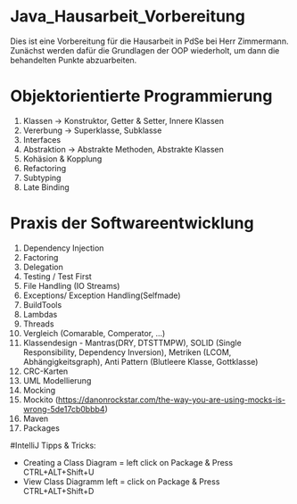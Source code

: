 # Java_Hausarbeit_Vorbereitung
Dies ist eine Vorbereitung für die Hausarbeit in PdSe bei Herr Zimmermann.
Zunächst werden dafür die Grundlagen der OOP wiederholt, um dann die behandelten Punkte abzuarbeiten.

# Objektorientierte Programmierung
1. Klassen -> Konstruktor, Getter & Setter, Innere Klassen
2. Vererbung -> Superklasse, Subklasse
3. Interfaces
4. Abstraktion -> Abstrakte Methoden, Abstrakte Klassen
5. Kohäsion & Kopplung
6. Refactoring
7. Subtyping 
8. Late Binding



# Praxis der Softwareentwicklung
1. Dependency Injection
2. Factoring
3. Delegation
4. Testing / Test First
5. File Handling (IO Streams)
6. Exceptions/ Exception Handling(Selfmade)
7. BuildTools
8. Lambdas 
9. Threads
10. Vergleich (Comarable, Comperator, ...)
11. Klassendesign - Mantras(DRY, DTSTTMPW), SOLID (Single Responsibility, Dependency Inversion), Metriken (LCOM, Abhängigkeitsgraph), Anti Pattern (Blutleere Klasse, Gottklasse)
12. CRC-Karten
13. UML Modellierung
14. Mocking
15. Mockito (https://danonrockstar.com/the-way-you-are-using-mocks-is-wrong-5de17cb0bbb4)
16. Maven
17. Packages


#IntelliJ Tipps & Tricks:
- Creating a Class Diagram = left click on Package & Press CTRL+ALT+Shift+U
- View Class Diagramm left = click on Package & Press CTRL+ALT+Shift+D